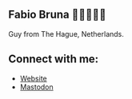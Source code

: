 ## Fabio Bruna 👋👋🏼👋🏿
Guy from The Hague, Netherlands. 

## Connect with me:
* [Website](https://fabiobruna.nl)
* [Mastodon](https://mastodon.social/@fabiobruna)
